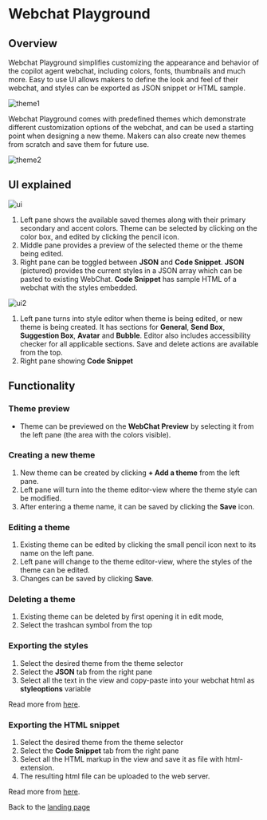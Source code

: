 # Webchat Playground
## Overview
Webchat Playground simplifies customizing the appearance and behavior of the copilot agent webchat, including colors, fonts, thumbnails and much more. Easy to use UI allows makers to define the look and feel of their webchat, and styles can be exported as JSON snippet or HTML sample.

![theme1](https://github.com/user-attachments/assets/fffea4df-5958-4293-98bd-d798d450af15)

Webchat Playground comes with predefined themes which demonstrate different customization options of the webchat, and can be used a starting point when designing a new theme. Makers can also create new themes from scratch and save them for future use.

![theme2](https://github.com/user-attachments/assets/6b5f07aa-2462-4121-b813-7abddf31c8dc)

## UI explained

![ui](https://github.com/user-attachments/assets/150f4314-5909-4ff8-b788-d064a9a5a82c)

1. Left pane shows the available saved themes along with their primary secondary and accent colors. Theme can be selected by clicking on the color box, and edited by clicking the pencil icon.
2. Middle pane provides a preview of the selected theme or the theme being edited.
3. Right pane can be toggled between **JSON** and **Code Snippet**. **JSON** (pictured) provides the current styles in a JSON array which can be pasted to existing WebChat. **Code Snippet** has sample HTML of a webchat with the styles embedded.

![ui2](https://github.com/user-attachments/assets/19c75edf-20f7-48b1-b43a-b4f26e91a3d4)

1. Left pane turns into style editor when theme is being edited, or new theme is being created. It has sections for **General**, **Send Box**, **Suggestion Box**, **Avatar** and **Bubble**. Editor also includes accessibility checker for all applicable sections. Save and delete actions are available from the top.
2. Right pane showing **Code Snippet**
   
## Functionality

### Theme preview

* Theme can be previewed on the **WebChat Preview** by selecting it from the left pane (the area with the colors visible).

### Creating a new theme

1. New theme can be created by clicking **+ Add a theme** from the left pane.
1. Left pane will turn into the theme editor-view where the theme style can be modified.
1. After entering a theme name, it can be saved by clicking the **Save** icon.

### Editing a theme

1. Existing theme can be edited by clicking the small pencil icon next to its name on the left pane.
1. Left pane will change to the theme editor-view, where the styles of the theme can be edited.
1. Changes can be saved by clicking **Save**.

### Deleting a theme

1. Existing theme can be deleted by first opening it in edit mode,
1. Select the trashcan symbol from the top
   
### Exporting the styles

1. Select the desired theme from the theme selector
1. Select the **JSON** tab from the right pane
1. Select all the text in the view and copy-paste into your webchat html as **styleoptions** variable

Read more from [here](https://learn.microsoft.com/microsoft-copilot-studio/customize-default-canvas?tabs=web#customize-the-agent-icon-background-color-and-name).

### Exporting the HTML snippet

1. Select the desired theme from the theme selector
1. Select the **Code Snippet** tab from the right pane
1. Select all the HTML markup in the view and save it as file with html-extension.
1. The resulting html file can be uploaded to the web server.

Read more from [here](https://learn.microsoft.com/microsoft-copilot-studio/customize-default-canvas?tabs=web#customize-the-default-canvas-simple).

Back to the [landing page](./README.md#power-cat-copilot-studio-kit)
